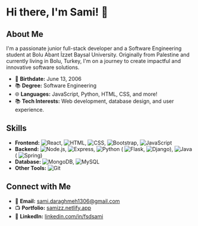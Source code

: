 # Hi there, I'm Sami! 👋

## About Me

I'm a passionate junior full-stack developer and a Software Engineering student at Bolu Abant İzzet Baysal University. Originally from Palestine and currently living in Bolu, Turkey, I'm on a journey to create impactful and innovative software solutions.

- 🎉 **Birthdate:** June 13, 2006
- 📚 **Degree:** Software Engineering
- 🌐 **Languages:** JavaScript, Python, HTML, CSS, and more!
- 📚 **Tech Interests:** Web development, database design, and user experience.

## Skills

- **Frontend:**  ![React](https://img.shields.io/badge/-React-61DAFB?logo=react&logoColor=white),  ![HTML](https://img.shields.io/badge/-HTML-E34F26?logo=html5&logoColor=white), ![CSS](https://img.shields.io/badge/-CSS-1572B6?logo=css3&logoColor=white),  ![Bootstrap](https://img.shields.io/badge/-Bootstrap-7952B3?logo=bootstrap&logoColor=white),  ![JavaScript](https://img.shields.io/badge/-JavaScript-F7DF1E?logo=javascript&logoColor=black)
- **Backend:**  ![Node.js](https://img.shields.io/badge/-Node.js-339933?logo=node.js&logoColor=white), ![Express](https://img.shields.io/badge/-Express-000000?logo=express&logoColor=white),  ![Python](https://img.shields.io/badge/-Python-3776AB?logo=python&logoColor=white) ( ![Flask](https://img.shields.io/badge/-Flask-000000?logo=flask&logoColor=white),  ![Django](https://img.shields.io/badge/-Django-092E20?logo=django&logoColor=white)),  ![Java](https://img.shields.io/badge/-Java-007396?logo=java&logoColor=white) ( ![Spring](https://img.shields.io/badge/-Spring-6DB33F?logo=spring&logoColor=white))
- **Database:** ![MongoDB](https://img.shields.io/badge/-MongoDB-47A248?logo=mongodb&logoColor=white), ![MySQL](https://img.shields.io/badge/-MySQL-4479A1?logo=mysql&logoColor=white)
- **Other Tools:** ![Git](https://img.shields.io/badge/-Git-F05032?logo=git&logoColor=white)


## Connect with Me

- 📧 **Email:** [sami.daraghmeh1306@gmail.com](mailto:sami.daraghmeh1306@gmail.com)
- 📺 **Portfolio:** [samizz.netlify.app](https://samizz.netlify.app)
- 🔗 **LinkedIn:** [linkedin.com/in/fsdsami](https://www.linkedin.com/in/fsdsami/)


